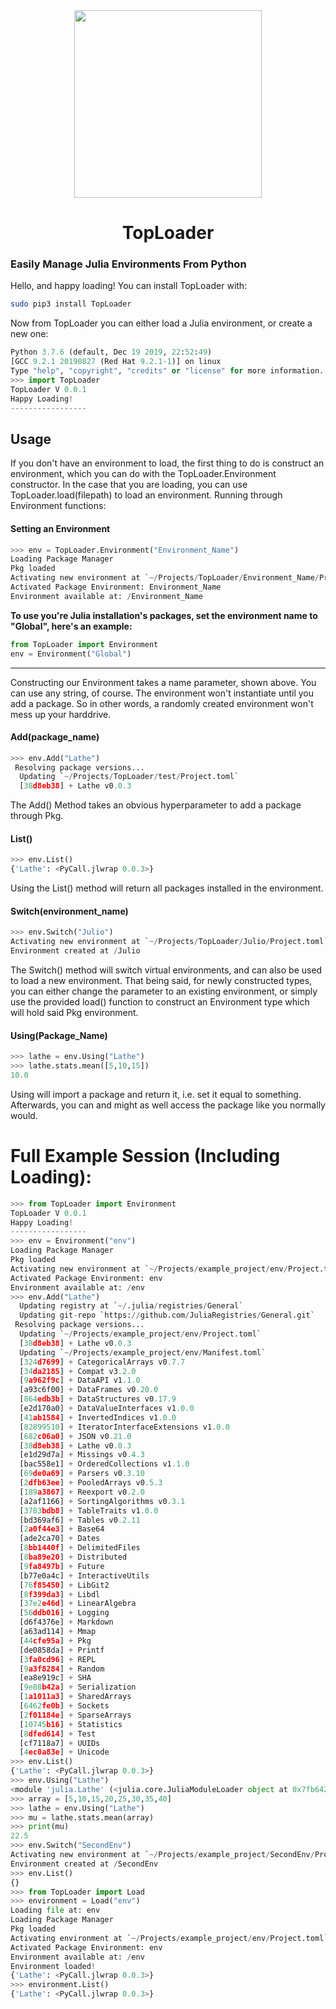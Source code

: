 <div align="center"><img src="https://github.com/emmettgb/TopLoader/blob/0.0.1/toploader.jpg" width="300" /><h1>TopLoader</h1></div>



### Easily Manage Julia Environments From Python
Hello, and happy loading! You can install TopLoader with:
```bash
sudo pip3 install TopLoader
```
Now from TopLoader you can either load a Julia environment, or create a new one:
```python
Python 3.7.6 (default, Dec 19 2019, 22:52:49) 
[GCC 9.2.1 20190827 (Red Hat 9.2.1-1)] on linux
Type "help", "copyright", "credits" or "license" for more information.
>>> import TopLoader
TopLoader V 0.0.1
Happy Loading!
-----------------
```
## Usage
If you don't have an environment to load, the first thing to do is construct an environment, which you can do with the TopLoader.Environment constructor. In the case that you are loading, you can use TopLoader.load(filepath) to load an environment. Running through Environment functions:
#### Setting an Environment
```python
>>> env = TopLoader.Environment("Environment_Name")
Loading Package Manager
Pkg loaded
Activating new environment at `~/Projects/TopLoader/Environment_Name/Project.toml`
Activated Package Environment: Environment_Name
Environment available at: /Environment_Name
```
**To use you're Julia installation's packages, set the environment name to "Global", here's an example:**
```python
from TopLoader import Environment
env = Environment("Global")
```
-------------------------------------------------
Constructing our Environment takes a name parameter, shown above. 
You can use any string, of course. 
The environment won't instantiate until you add a package. 
So in other words, a randomly created environment won't mess up your harddrive.
#### Add(package_name)
```python
>>> env.Add("Lathe")
 Resolving package versions...
  Updating `~/Projects/TopLoader/test/Project.toml`
  [38d8eb38] + Lathe v0.0.3

```
The Add() Method takes an obvious hyperparameter to add a package through Pkg.
#### List()
```python 
>>> env.List()
{'Lathe': <PyCall.jlwrap 0.0.3>}
```
Using the List() method will return all packages installed in the environment.
#### Switch(environment_name)
```python
>>> env.Switch("Julio")
Activating new environment at `~/Projects/TopLoader/Julio/Project.toml`
Environment created at /Julio

```
The Switch() method will switch virtual environments, and can also be used to load a new environment. That being said, for newly constructed types, you can either change the parameter to an existing environment, or simply use the provided load() function to construct an Environment type which will hold said Pkg environment.
#### Using(Package_Name)
```python
>>> lathe = env.Using("Lathe")
>>> lathe.stats.mean([5,10,15])
10.0
```
Using will import a package and return it, i.e. set it equal to something. Afterwards, you can and might as well access the package like you normally would.
# Full Example Session (Including Loading):
```python
>>> from TopLoader import Environment
TopLoader V 0.0.1
Happy Loading!
-----------------
>>> env = Environment("env")
Loading Package Manager
Pkg loaded
Activating new environment at `~/Projects/example_project/env/Project.toml`
Activated Package Environment: env
Environment available at: /env
>>> env.Add("Lathe")
  Updating registry at `~/.julia/registries/General`
  Updating git-repo `https://github.com/JuliaRegistries/General.git`
 Resolving package versions...
  Updating `~/Projects/example_project/env/Project.toml`
  [38d8eb38] + Lathe v0.0.3
  Updating `~/Projects/example_project/env/Manifest.toml`
  [324d7699] + CategoricalArrays v0.7.7
  [34da2185] + Compat v3.2.0
  [9a962f9c] + DataAPI v1.1.0
  [a93c6f00] + DataFrames v0.20.0
  [864edb3b] + DataStructures v0.17.9
  [e2d170a0] + DataValueInterfaces v1.0.0
  [41ab1584] + InvertedIndices v1.0.0
  [82899510] + IteratorInterfaceExtensions v1.0.0
  [682c06a0] + JSON v0.21.0
  [38d8eb38] + Lathe v0.0.3
  [e1d29d7a] + Missings v0.4.3
  [bac558e1] + OrderedCollections v1.1.0
  [69de0a69] + Parsers v0.3.10
  [2dfb63ee] + PooledArrays v0.5.3
  [189a3867] + Reexport v0.2.0
  [a2af1166] + SortingAlgorithms v0.3.1
  [3783bdb8] + TableTraits v1.0.0
  [bd369af6] + Tables v0.2.11
  [2a0f44e3] + Base64 
  [ade2ca70] + Dates 
  [8bb1440f] + DelimitedFiles 
  [8ba89e20] + Distributed 
  [9fa8497b] + Future 
  [b77e0a4c] + InteractiveUtils 
  [76f85450] + LibGit2 
  [8f399da3] + Libdl 
  [37e2e46d] + LinearAlgebra 
  [56ddb016] + Logging 
  [d6f4376e] + Markdown 
  [a63ad114] + Mmap 
  [44cfe95a] + Pkg 
  [de0858da] + Printf 
  [3fa0cd96] + REPL 
  [9a3f8284] + Random 
  [ea8e919c] + SHA 
  [9e88b42a] + Serialization 
  [1a1011a3] + SharedArrays 
  [6462fe0b] + Sockets 
  [2f01184e] + SparseArrays 
  [10745b16] + Statistics 
  [8dfed614] + Test 
  [cf7118a7] + UUIDs 
  [4ec0a83e] + Unicode 
>>> env.List()
{'Lathe': <PyCall.jlwrap 0.0.3>}
>>> env.Using("Lathe")
<module 'julia.Lathe' (<julia.core.JuliaModuleLoader object at 0x7fb6424a50d0>)>
>>> array = [5,10,15,20,25,30,35,40]
>>> lathe = env.Using("Lathe")
>>> mu = lathe.stats.mean(array)
>>> print(mu)
22.5
>>> env.Switch("SecondEnv")
Activating new environment at `~/Projects/example_project/SecondEnv/Project.toml`
Environment created at /SecondEnv
>>> env.List()
{}
>>> from TopLoader import Load
>>> environment = Load("env")
Loading file at: env
Loading Package Manager
Pkg loaded
Activating environment at `~/Projects/example_project/env/Project.toml`
Activated Package Environment: env
Environment available at: /env
Environment loaded!
{'Lathe': <PyCall.jlwrap 0.0.3>}
>>> environment.List()
{'Lathe': <PyCall.jlwrap 0.0.3>}
```

